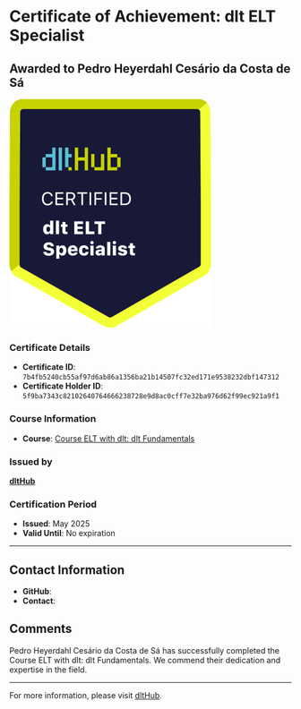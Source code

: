 
# Certificate of Achievement: dlt ELT Specialist

## Awarded to **Pedro Heyerdahl Cesário da Costa de Sá**

![Course Image](../badges/dlt_ELT_specialist.png)

### Certificate Details
- **Certificate ID**: `7b4fb5240cb55af97d6ab86a1356ba21b14507fc32ed171e9538232dbf147312`
- **Certificate Holder ID**: `5f9ba7343c82102640764666238728e9d8ac0cff7e32ba976d62f99ec921a9f1`

### Course Information
- **Course**: [Course ELT with dlt: dlt Fundamentals](https://github.com/dlt-hub/dlthub-education/tree/main/courses/dlt_fundamentals_dec_2024)

### Issued by
[**dltHub**](https://dlthub.com/) 

### Certification Period
- **Issued**: May 2025
- **Valid Until**: No expiration

---

## Contact Information
- **GitHub**: 
- **Contact**: 

## Comments
Pedro Heyerdahl Cesário da Costa de Sá has successfully completed the Course ELT with dlt: dlt Fundamentals. We commend their dedication and expertise in the field.

---

For more information, please visit [dltHub](https://dlthub.com/).
    